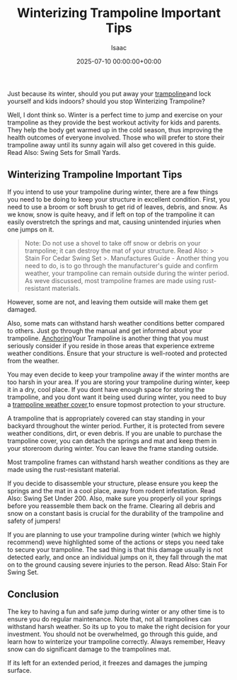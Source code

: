 ﻿---
title: Winterizing Trampoline Important Tips
description: Just because its winter, should you put away your trampoline and lock yourself and kids indoors? should you stop Winterizing Trampoline? Well, I dont think so.
slug: /winterizing-trampoline-important-tips/
date: 2025-07-10 00:00:00+00:00
lastmod: 2025-07-10 00:00:00+03:00
author: Isaac
categories:
- Guide
tags:
- guide
- trampoline
- important
layout: post
---

Just because its winter, should you put away your [trampoline](https://pestpolicy.com/are-trampolines-good-for-obese-people/)and lock yourself and kids indoors? should you stop Winterizing Trampoline?

Well, I dont think so. Winter is a perfect time to jump and exercise on your trampoline as they provide the best workout activity for kids and parents. They help the body get warmed up in the cold season, thus improving the health outcomes of everyone involved. Those who will prefer to store their trampoline away until its sunny again will also get covered in this guide. Read Also: Swing Sets for Small Yards.

##  Winterizing Trampoline Important Tips

If you intend to use your trampoline during winter, there are a few things you need to be doing to keep your structure in excellent condition. First, you need to use a broom or soft brush to get rid of leaves, debris, and snow. As we know, snow is quite heavy, and if left on top of the trampoline it can easily overstretch the springs and mat, causing unintended injuries when one jumps on it.

> Note: Do not use a shovel to take off snow or debris on your trampoline; it can destroy the mat of your structure. Read Also: > Stain For Cedar Swing Set >. Manufactures Guide - Another thing you need to do, is to go through the manufacturer's guide and confirm weather, your trampoline can remain outside during the winter period. As weve discussed, most trampoline frames are made using rust-resistant materials.

However, some are not, and leaving them outside will make them get damaged.

Also, some mats can withstand harsh weather conditions better compared to others. Just go through the manual and get informed about your trampoline. [Anchoring](https://pestpolicy.com/best-trampoline-anchors/)Your Trampoline is another thing that you must seriously consider if you reside in those areas that experience extreme weather conditions. Ensure that your structure is well-rooted and protected from the weather.

You may even decide to keep your trampoline away if the winter months are too harsh in your area. If you are storing your trampoline during winter, keep it in a dry, cool place. If you dont have enough space for storing the trampoline, and you dont want it being used during winter, you need to buy a [trampoline weather cover](https://pestpolicy.com/trampoline-covers-for-winter/),to ensure topmost protection to your structure.

A trampoline that is appropriately covered can stay standing in your backyard throughout the winter period. Further, it is protected from severe weather conditions, dirt, or even debris. If you are unable to purchase the trampoline cover, you can detach the springs and mat and keep them in your storeroom during winter. You can leave the frame standing outside.

Most trampoline frames can withstand harsh weather conditions as they are made using the rust-resistant material.

If you decide to disassemble your structure, please ensure you keep the springs and the mat in a cool place, away from rodent infestation. Read Also: Swing Set Under 200. Also, make sure you properly oil your springs before you reassemble them back on the frame. Clearing all debris and snow on a constant basis is crucial for the durability of the trampoline and safety of jumpers!

If you are planning to use your trampoline during winter (which we highly recommend) weve highlighted some of the actions or steps you need take to secure your trampoline. The sad thing is that this damage usually is not detected early, and once an individual jumps on it, they fall through the mat on to the ground causing severe injuries to the person. Read Also: Stain For Swing Set.

##  Conclusion

The key to having a fun and safe jump during winter or any other time is to ensure you do regular maintenance. Note that, not all trampolines can withstand harsh weather. So its up to you to make the right decision for your investment. You should not be overwhelmed, go through this guide, and learn how to winterize your trampoline correctly. Always remember, Heavy snow can do significant damage to the trampolines mat.

If its left for an extended period, it freezes and damages the jumping surface.

